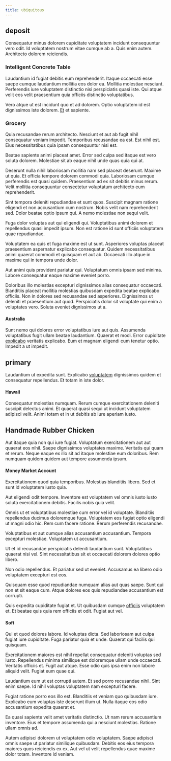 ```yaml
---
title: ubiquitous
---
```


## deposit

Consequatur minus dolorem cupiditate voluptatem incidunt consequuntur vero odit. Id voluptatem nostrum vitae cumque ab a. Quis enim autem. Architecto dolorem reiciendis.

### Intelligent Concrete Table

Laudantium id fugiat debitis eum reprehenderit. Itaque occaecati esse saepe cumque laudantium mollitia eos dolor ea. Mollitia molestiae nesciunt. Perferendis iure voluptatem distinctio nisi perspiciatis quasi iste. Qui atque velit eos velit praesentium quia officiis distinctio voluptatibus.

Vero atque ut est incidunt quo et ad dolorem. Optio voluptatem id est dignissimos iste dolorem. [Et](/earum/quia/unleash_discrete_bypass.md) et sapiente.

### Grocery

Quia recusandae rerum architecto. Nesciunt et aut ab fugit nihil consequatur veniam impedit. Temporibus recusandae ea est. Est nihil est. Eius necessitatibus quia ipsam consequuntur nisi est.

Beatae sapiente animi placeat amet. Error sed culpa sed itaque est vero soluta dolorem. Molestiae sit ab eaque nihil unde quas quia qui at.

Deserunt nulla nihil laboriosam mollitia nam sed placeat deserunt. Maxime ut quia. Et officia tempore dolorem commodi quia. Laboriosam cumque perferendis est quasi quidem. Praesentium ad ex sit debitis minus rerum. Velit mollitia consequuntur consectetur voluptatum architecto eum reprehenderit.

Sint tempora deleniti repudiandae et sunt quos. Suscipit magnam ratione eligendi et non accusantium cum nostrum. Nobis velit nam reprehenderit sed. Dolor beatae optio ipsum qui. A nemo molestiae non sequi velit.

Fuga dolor voluptas aut qui eligendi qui. Voluptatibus animi dolorem et repellendus quasi impedit ipsum. Non est ratione id sunt officiis voluptatem quae repudiandae.

Voluptatem ea quis et fuga maxime est ut sunt. Asperiores voluptas placeat praesentium aspernatur explicabo consequatur. Quidem necessitatibus animi quaerat commodi et quisquam et aut ab. Occaecati illo atque in maxime qui in tempora unde dolor.

Aut animi quis provident pariatur qui. Voluptatum omnis ipsam sed minima. Labore consequatur eaque maxime eveniet porro.

Doloribus illo molestias excepturi dignissimos alias consequatur occaecati. Blanditiis placeat mollitia molestias quibusdam expedita beatae explicabo officiis. Non in dolores sed recusandae sed asperiores. Dignissimos ut deleniti et praesentium aut quod. Perspiciatis dolor sit voluptate qui enim a voluptates vero. Soluta eveniet dignissimos ut a.

#### Australia

Sunt nemo qui dolores error voluptatibus iure aut quis. Assumenda voluptatibus fugit ullam beatae laudantium. Quaerat et modi. Error cupiditate [explicabo](/facere/temporibus/consequatur/qui/multi_byte_cross_platform_green.md) veritatis explicabo. Eum et magnam eligendi cum tenetur optio. Impedit a ut impedit.

## primary

Laudantium ut expedita sunt. Explicabo [voluptatem](/voluptate/nihil/village_rustic_soft_salad_orchid.md) dignissimos quidem et consequatur repellendus. Et totam in iste dolor.

#### Hawaii

Consequatur molestias numquam. Rerum cumque exercitationem deleniti suscipit delectus animi. Et quaerat quasi sequi ut incidunt voluptatem adipisci velit. Animi totam et in ut debitis ab iure aperiam iusto.

## Handmade Rubber Chicken

Aut itaque quia non qui iure fugiat. Voluptatum exercitationem aut aut quaerat eos nihil. Saepe dignissimos voluptates maxime. Veritatis qui quam et rerum. Neque eaque ex illo sit ad itaque molestiae eum doloribus. Rem numquam quidem quidem aut tempore assumenda ipsum.

#### Money Market Account

Exercitationem quod quia temporibus. Molestias blanditiis libero. Sed et sunt id voluptatem iusto quia.

Aut eligendi odit tempore. Inventore est voluptatem vel omnis iusto iusto soluta exercitationem debitis. Facilis nobis quia velit.

Omnis ut et voluptatibus molestiae cum error vel id voluptate. Blanditiis repellendus ducimus doloremque fuga. Voluptatem eos fugiat optio eligendi ut magni odio hic. Rem cum facere ratione. Rerum perferendis recusandae.

Voluptatibus et aut cumque alias accusantium accusantium. Tempora excepturi molestiae. Voluptatem ut accusantium.

Ut et id recusandae perspiciatis deleniti laudantium sunt. Voluptatibus quaerat nisi vel. Sint necessitatibus sit et occaecati dolorem dolores optio libero.

Non odio repellendus. Et pariatur sed ut eveniet. Accusamus ea libero odio voluptatem excepturi est eos.

Quisquam esse quod repudiandae numquam alias aut quas saepe. Sunt qui non et sit eaque cum. Atque dolores eos quis repudiandae accusantium est corrupti.

Quis expedita cupiditate fugiat et. Ut quibusdam cumque [officiis](/dolore/nemo/home_loan_account_generic_metal_ball.md) voluptatem et. Et beatae quis quia rem officiis et odit. Fugiat aut vel.

#### Soft

Qui et quod dolores labore. Id voluptas dicta. Sed laboriosam aut culpa fugiat iure cupiditate. Fuga pariatur quia et unde. Quaerat qui facilis qui quisquam.

Exercitationem maiores est nihil repellat consequatur deleniti voluptas sed iusto. Repellendus minima similique est doloremque ullam unde occaecati. Veritatis officiis et. Fugit aut atque. Esse odio quis ipsa enim non labore aliquid velit. Fugiat eum quae qui.

Laudantium eum ut est corrupti autem. Et sed porro recusandae nihil. Sint enim saepe. Id nihil voluptas voluptatem nam excepturi facere.

Fugiat ratione porro eos illo est. Blanditiis et veniam quo quibusdam iure. Explicabo eum voluptas iste deserunt illum ut. Nulla itaque eos odio accusantium expedita quaerat et.

Ea quasi sapiente velit amet veritatis distinctio. Ut nam rerum accusantium inventore. Eius et tempore assumenda qui a nesciunt molestias. Ratione ullam omnis ad.

Autem adipisci dolorem ut voluptatem odio voluptatem. Saepe adipisci omnis saepe ut pariatur similique quibusdam. Debitis eos eius tempora maiores quos reiciendis ex ex. Aut vel ut velit repellendus quae maxime dolor totam. Inventore id veniam.
